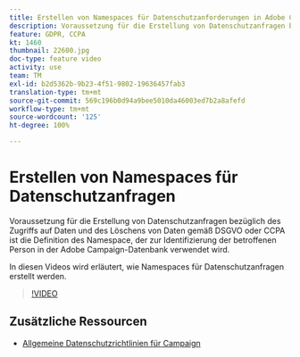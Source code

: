 ```yaml
---
title: Erstellen von Namespaces für Datenschutzanforderungen in Adobe Campaign Standard (ACS)
description: Voraussetzung für die Erstellung von Datenschutzanfragen bezüglich des Zugriffs auf Daten und des Löschens von Daten gemäß DSGVO oder CCPA ist die Definition des Namespace, der zur Identifizierung der betroffenen Person in der Adobe Campaign-Datenbank verwendet wird. In diesen Videos wird erläutert, wie Namespaces für Datenschutzanfragen erstellt werden.
feature: GDPR, CCPA
kt: 1460
thumbnail: 22600.jpg
doc-type: feature video
activity: use
team: TM
exl-id: b2d5362b-9b23-4f51-9802-19636457fab3
translation-type: tm+mt
source-git-commit: 569c196b0d94a9bee5010da46003ed7b2a8afefd
workflow-type: tm+mt
source-wordcount: '125'
ht-degree: 100%

---
```


# Erstellen von Namespaces für Datenschutzanfragen

Voraussetzung für die Erstellung von Datenschutzanfragen bezüglich des Zugriffs auf Daten und des Löschens von Daten gemäß DSGVO oder CCPA ist die Definition des Namespace, der zur Identifizierung der betroffenen Person in der Adobe Campaign-Datenbank verwendet wird.

In diesen Videos wird erläutert, wie Namespaces für Datenschutzanfragen erstellt werden.

>[!VIDEO](https://video.tv.adobe.com/v/22600?quality=12)

## Zusätzliche Ressourcen

* [Allgemeine Datenschutzrichtlinien für Campaign](https://helpx.adobe.com/de/campaign/kb/campaign-privacy-overview.html)

